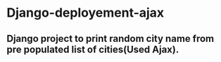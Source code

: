 # Django-deployement-ajax
## Django project to print random city name from pre populated list of cities(Used Ajax).
